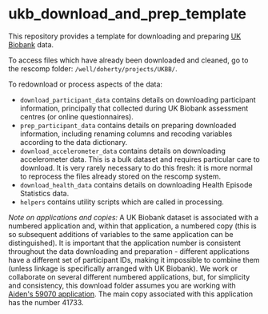 # ukb_download_and_prep_template
This repository provides a template for downloading and preparing [UK Biobank](https://biobank.ctsu.ox.ac.uk/crystal/exinfo.cgi) data.

To access files which have already been downloaded and cleaned, go to the rescomp folder: `/well/doherty/projects/UKBB/`. 

To redownload or process aspects of the data:  
* `download_participant_data` contains details on downloading participant information, principally that collected during UK Biobank assessment centres (or online questionnaires). 
* `prep_participant_data` contains details on preparing downloaded information, including renaming columns and recoding variables according to the data dictionary. 
* `download_accelerometer_data` contains details on downloading accelerometer data. This is a bulk dataset and requires particular care to download. It is very rarely necessary to do this fresh: it is more normal to reprocess the files already stored on the rescomp system. 
* `download_health_data` contains details on downloading Health Episode Statistics data. 
* `helpers` contains utility scripts which are called in processing. 

*Note on applications and copies:* A UK Biobank dataset is associated with a numbered application and, within that application, a numbered copy (this is so subsequent additions of variables to the same application can be distinguished). It is important that the application number is consistent throughout the data downloading and preparation - different applications have a different set of participant IDs, making it impossible to combine them (unless linkage is specifically arranged with UK Biobank). We work or collaborate on several different numbered applications, but, for simplicity and consistency, this download folder assumes you are working with [Aiden's 59070 application](https://www.ukbiobank.ac.uk/2020/04/statistical-machine-learning-of-wearable-sensor-data-to-predict-disease-outcomes). The main copy associated with this application has the number 41733.  
